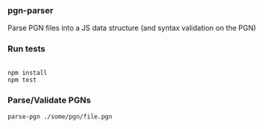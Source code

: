 ### pgn-parser

Parse PGN files into a JS data structure (and syntax validation on the PGN)

### Run tests

```

npm install
npm test

```

### Parse/Validate PGNs

```
parse-pgn ./some/pgn/file.pgn
```
